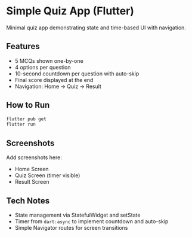 # Simple Quiz App (Flutter)

Minimal quiz app demonstrating state and time-based UI with navigation.

## Features

- 5 MCQs shown one-by-one
- 4 options per question
- 10-second countdown per question with auto-skip
- Final score displayed at the end
- Navigation: Home -> Quiz -> Result

## How to Run

```bash
flutter pub get
flutter run
```

## Screenshots

Add screenshots here:

- Home Screen
- Quiz Screen (timer visible)
- Result Screen

## Tech Notes

- State management via StatefulWidget and setState
- Timer from `dart:async` to implement countdown and auto-skip
- Simple Navigator routes for screen transitions
